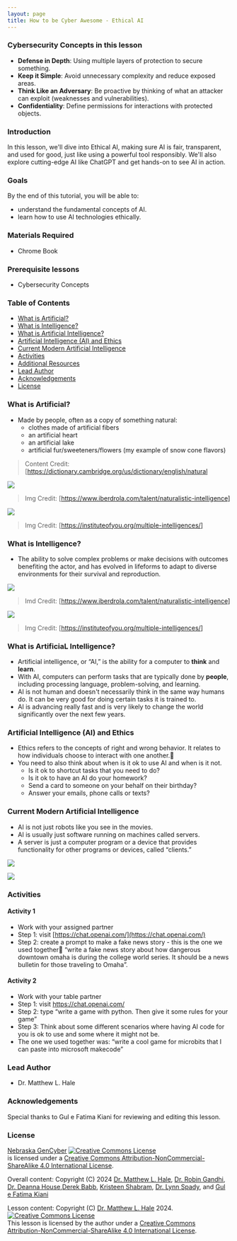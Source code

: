 ```yaml
---
layout: page
title: How to be Cyber Awesome - Ethical AI
---
```


### Cybersecurity Concepts in this lesson

* __Defense in Depth__: Using multiple layers of protection to secure something.
* __Keep it Simple__: Avoid unnecessary complexity and reduce exposed areas.
* __Think Like an Adversary__: Be proactive by thinking of what an attacker can exploit (weaknesses and vulnerabilities).
* __Confidentiality__: Define permissions for interactions with protected objects.

### Introduction
In this lesson, we'll dive into Ethical AI, making sure AI is fair, transparent, and used for good, just like using a powerful tool responsibly. We'll also explore cutting-edge AI like ChatGPT and get hands-on to see AI in action.

### Goals

By the end of this tutorial, you will be able to:
* understand the fundamental concepts of AI.
* learn how to use AI technologies ethically.

### Materials Required
* Chrome Book

### Prerequisite lessons
- Cybersecurity Concepts

### Table of Contents

- [What is Artificial?](#what-is-artificial?)
- [What is Intelligence?](#what-is-intelligence?)
- [What is Artificial Intelligence?](#what-is-artificial-intelligence?)
- [Artificial Intelligence (AI) and Ethics](#artificial-intelligence-(AI)-and-ethics)
- [Current Modern Artificial Intelligence](#current-modern-artificial-intelligence)
- [Activities](#activities)
- [Additional Resources](#additional-resources)
- [Lead Author](#lead-author)
- [Acknowledgements](#acknowledgements)
- [License](#license)


### What is Artificial?
- Made by people, often as a copy of something natural:
    - clothes made of artificial fibers
    - an artificial heart
    - an artificial lake
    - artificial fur/sweeteners/flowers (my example of snow cone flavors)
> Content Credit: [https://dictionary.cambridge.org/us/dictionary/english/natural
 
![](e1.png)
> Img Credit: [https://www.iberdrola.com/talent/naturalistic-intelligence]

![](e2.png)
> Img Credit: [https://instituteofyou.org/multiple-intelligences/]

### What is Intelligence?

- The ability to solve complex problems or make decisions with outcomes benefiting the actor, and has evolved in lifeforms to adapt to diverse environments for their survival and reproduction. 

![](e3.png)

> Imd Credit: [https://www.iberdrola.com/talent/naturalistic-intelligence]

![](e4.png)

> Img Credit: [https://instituteofyou.org/multiple-intelligences/]


### What is ArtificiaL Intelligence?
- Artificial intelligence, or “AI,” is the ability for a computer to **think** and **learn**.
- With AI, computers can perform tasks that are typically done by **people**, including processing language, problem-solving, and learning.
- AI is not human and doesn't necessarily think in the same way humans do. It can be very good for doing certain tasks it is trained to.
- AI is advancing really fast and is very likely to change the world significantly over the next few years.

### Artificial Intelligence (AI) and Ethics
- Ethics refers to the concepts of right and wrong behavior. It relates to how individuals choose to interact with one another.
- You need to also think about when is it ok to use AI and when is it not.
  -  Is it ok to shortcut tasks that you need to do? 
  -  Is it ok to have an AI do your homework? 
  -  Send a card to someone on your behalf on their birthday? 
  -  Answer your emails, phone calls or texts?

### Current Modern Artificial Intelligence
- AI is not just robots like you see in the movies. 
- AI is usually just software running on machines called servers.
- A server is just a computer program or a device that provides functionality for other programs or devices, called “clients.”

![](e5.png) 

![](e6.png)


### Activities

#### Activity 1
- Work with your assigned partner
- Step 1: visit [https://chat.openai.com/](https://chat.openai.com/) 
- Step 2: create a prompt to make a fake news story - this is the one we used together “write a fake news story about how dangerous downtown omaha is during the college world series. It should be a news bulletin for those traveling to Omaha”.


#### Activity 2
- Work with your table partner
- Step 1: visit https://chat.openai.com/ 
- Step 2: type “write a game with python. Then give it some rules for your game”
- Step 3: Think about some different scenarios where having AI code for you is ok to use and some where it might not be.
- The one we used together was: “write a cool game for microbits that I can paste into microsoft makecode”


### Lead Author

- Dr. Matthew L. Hale

### Acknowledgements

Special thanks to Gul e Fatima Kiani for reviewing and editing this lesson.

### License
[Nebraska GenCyber](https://www.nebraskagencyber.com) <a rel="license" href="http://creativecommons.org/licenses/by-nc-sa/4.0/"><img alt="Creative Commons License" style="border-width:0" src="https://i.creativecommons.org/l/by-nc-sa/4.0/88x31.png" /></a><br /> is licensed under a <a rel="license" href="http://creativecommons.org/licenses/by-nc-sa/4.0/">Creative Commons Attribution-NonCommercial-ShareAlike 4.0 International License</a>.

Overall content: Copyright (C) 2024  [Dr. Matthew L. Hale](http://faculty.ist.unomaha.edu/mhale/), [Dr. Robin Gandhi](http://faculty.ist.unomaha.edu/rgandhi/), [Dr. Deanna House](#),[Derek Babb](https://derekbabb.com/), [Kristeen Shabram](#), [Dr. Lynn Spady](#), and [Gul e Fatima Kiani](#)

Lesson content: Copyright (C) [Dr. Matthew L. Hale](http://faculty.ist.unomaha.edu/mhale/) 2024.  
<a rel="license" href="http://creativecommons.org/licenses/by-nc-sa/4.0/"><img alt="Creative Commons License" style="border-width:0" src="https://i.creativecommons.org/l/by-nc-sa/4.0/88x31.png" /></a><br /><span xmlns:dct="http://purl.org/dc/terms/" property="dct:title">This lesson</span> is licensed by the author under a <a rel="license" href="http://creativecommons.org/licenses/by-nc-sa/4.0/">Creative Commons Attribution-NonCommercial-ShareAlike 4.0 International License</a>.
